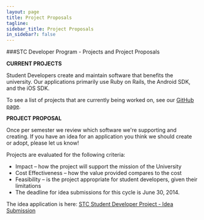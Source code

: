 ```yaml
---
layout: page
title: Project Proposals
tagline:
sidebar_title: Project Proposals
in_sidebar?: false
---
```


###STC Developer Program - Projects and Project Proposals

**CURRENT PROJECTS**

Student Developers create and maintain software that benefits the university.
Our applications primarily use Ruby on Rails, the Android SDK, and the iOS SDK.

To see a list of projects that are currently being worked on, see our
[GitHub page](https://github.com/YaleSTC/wiki/wiki/STC-Projects).

**PROJECT PROPOSAL**

Once per semester we review which software we're supporting and creating. If you
have an idea for an application you think we should create or adopt, please let
us know!

Projects are evaluated for the following criteria:

- Impact – how the project will support the mission of the University
- Cost Effectiveness – how the value provided compares to the cost
- Feasibility – is the project appropriate for student developers, given their
limitations
- The deadline for idea submissions for this cycle is June 30, 2014.

The idea application is here:
[STC Student Developer Project - Idea Submission](https://docs.google.com/a/yale.edu/forms/d/1wfLeyRvk7rAwfYFfWw7fzcZMxlACMI0l7sOe1mbU_p8/viewform)
